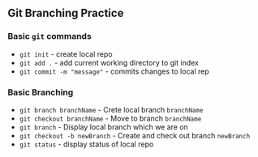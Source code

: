 ## Git Branching Practice

### Basic `git` commands

* `git init` - create local repo
* `git add .` - add current working directory to git index
* `git commit -m "message"` - commits changes to local rep

### Basic Branching
* `git branch branchName` - Crete local branch `branchName`
* `git checkout branchName` - Move to branch `branchName`
* `git branch` - Display local branch which we are on
* `git checkout -b newBranch` - Create and check out branch `newBranch`
* `git status` - display status of local repo

